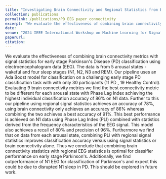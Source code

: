 ```yaml
---
title: "Investigating Brain Connectivity and Regional Statistics from EEG for early stage Parkinson's Classification"
collection: publications
permalink: /publications/PD_EEG_paper_connectivity
excerpt: "We evaluate the effectiveness of combining brain connectivity metrics with signal statistics for early stage Parkinson's Disease (PD) classification using electroencephalogram data (EEG). The data is from 5 arousal states - wakeful and four sleep stages (N1, N2, N3 and REM). Our pipeline uses an Ada Boost model for classification on a challenging early stage PD classification task with with only 30 participants (11 PD , 19 Healthy Control). Evaluating 9 brain connectivity metrics we find the best connectivity metric to be different for each arousal state with Phase Lag Index achieving the highest individual classification accuracy of 86% on N1 data. Further to this our pipeline using regional signal statistics achieves an accuracy of 78%, using brain connectivity only achieves an accuracy of 86% whereas combining the two achieves a best accuracy of 91%. This best performance is achieved on N1 data using Phase Lag Index (PLI) combined with statistics derived from the frequency characteristics of the EEG signal. This model also achieves a recall of 80% and precision of 96%. Furthermore we find that on data from each arousal state, combining PLI with regional signal statistics improves classification accuracy versus using signal statistics or brain connectivity alone. Thus we conclude that combining brain connectivity statistics with regional EEG statistics is optimal for classifier performance on early stage Parkinson's. Additionally, we find outperformance of N1 EEG for classification of Parkinson's and expect this could be due to disrupted N1 sleep in PD. This should be explored in future work."
date:
venue: "2024 IEEE International Workshop on Machine Learning for Signal Processing"
paperurl:
citation: 
---
```


We evaluate the effectiveness of combining brain connectivity metrics with signal statistics for early stage Parkinson's Disease (PD) classification using electroencephalogram data (EEG). The data is from 5 arousal states - wakeful and four sleep stages (N1, N2, N3 and REM). Our pipeline uses an Ada Boost model for classification on a challenging early stage PD classification task with with only 30 participants (11 PD , 19 Healthy Control). Evaluating 9 brain connectivity metrics we find the best connectivity metric to be different for each arousal state with Phase Lag Index achieving the highest individual classification accuracy of 86% on N1 data. Further to this our pipeline using regional signal statistics achieves an accuracy of 78%, using brain connectivity only achieves an accuracy of 86% whereas combining the two achieves a best accuracy of 91%. This best performance is achieved on N1 data using Phase Lag Index (PLI) combined with statistics derived from the frequency characteristics of the EEG signal. This model also achieves a recall of 80% and precision of 96%. Furthermore we find that on data from each arousal state, combining PLI with regional signal statistics improves classification accuracy versus using signal statistics or brain connectivity alone. Thus we conclude that combining brain connectivity statistics with regional EEG statistics is optimal for classifier performance on early stage Parkinson's. Additionally, we find outperformance of N1 EEG for classification of Parkinson's and expect this could be due to disrupted N1 sleep in PD. This should be explored in future work.